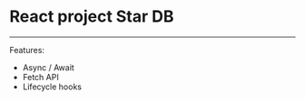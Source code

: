 # React project Star DB
-------------------------

Features:

- Async / Await
- Fetch API
- Lifecycle hooks